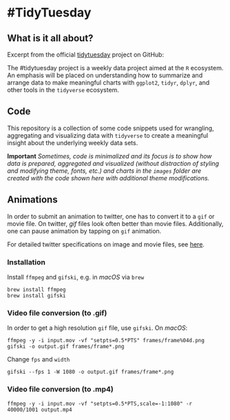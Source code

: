 # #TidyTuesday

## What is it all about?

Excerpt from the official [tidytuesday](https://github.com/rfordatascience/tidytuesday) project on GitHub:

The #tidytuesday project is a weekly data project aimed at the `R` ecosystem. An emphasis will be placed on understanding how to summarize and arrange data to make meaningful charts with `ggplot2`, `tidyr`, `dplyr`, and other tools in the `tidyverse` ecosystem.

## Code

This repository is a collection of some code snippets used for wrangling, aggregating and visualizing data with `tidyverse` to create a meaningful insight about the underlying weekly data sets.

**Important** _Sometimes, code is minimalized and its focus is to show how data is prepared, aggregated and visualized (without distraction of styling and modifying theme, fonts, etc.) and charts in the `images` folder are created with the code shown here with additional theme modifications._

## Animations

In order to submit an animation to twitter, one has to convert it to a `gif` or movie file.
On twitter, _gif_ files look often better than movie files.
Additionally, one can pause animation by tapping on `gif` animation.

For detailed twitter specifications on image and movie files, see [here](https://developer.twitter.com/en/docs/twitter-api/v1/media/upload-media/uploading-media/media-best-practices). 

### Installation

Install `ffmpeg` and `gifski`, e.g. in _macOS_ via `brew` 

```
brew install ffmpeg
brew install gifski
```

### Video file conversion (to .gif)

In order to get a high resolution `gif` file, use `gifski`.
On _macOS_:

```
ffmpeg -y -i input.mov -vf "setpts=0.5*PTS" frames/frame%04d.png
gifski -o output.gif frames/frame*.png
```

Change `fps` and `width`

```
gifski --fps 1 -W 1080 -o output.gif frames/frame*.png
```

### Video file conversion (to .mp4)

```
ffmpeg -y -i input.mov -vf "setpts=0.5*PTS,scale=-1:1080" -r 40000/1001 output.mp4
```